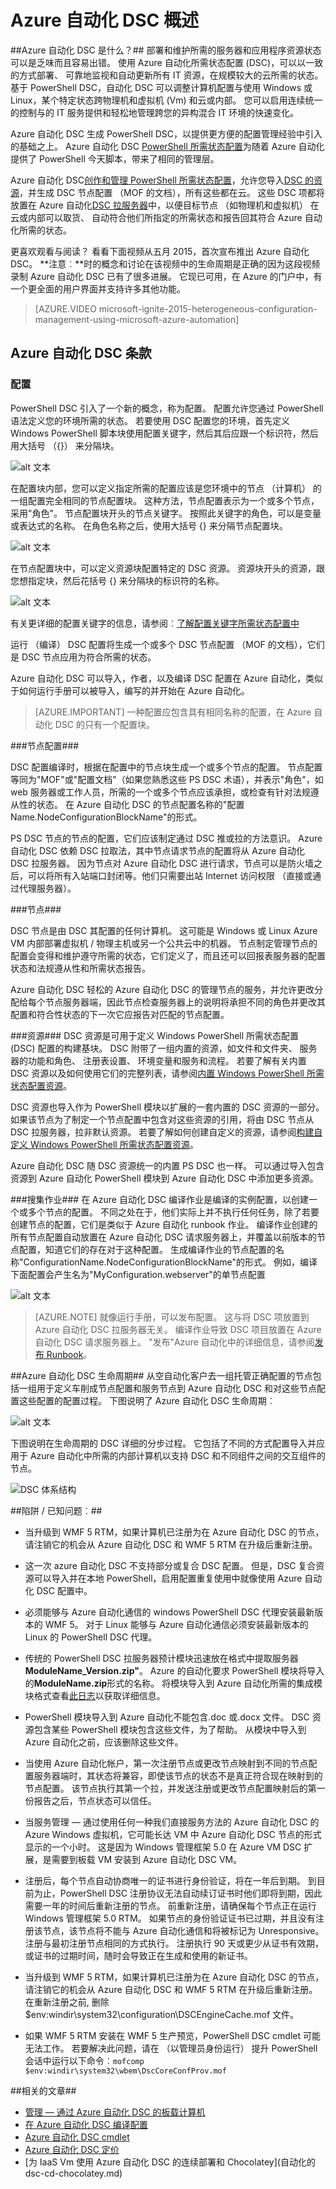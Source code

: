 <properties 
   pageTitle="Azure 自动化 DSC 概述 |Microsoft Azure" 
   description="概述的 Azure 自动化所需状态配置 (DSC)、 其条款和已知的问题" 
   services="automation" 
   documentationCenter="dev-center-name" 
   authors="coreyp-at-msft" 
   manager="stevenka" 
   editor="tysonn"
   keywords="powershell dsc、 所需的状态配置、 powershell dsc azure"/>

<tags
   ms.service="automation"
   ms.devlang="NA"
   ms.topic="article"
   ms.tgt_pltfrm="powershell"
   ms.workload="TBD" 
   ms.date="05/10/2016"
   ms.author="magoedte;coreyp"/>

# <a name="azure-automation-dsc-overview"></a>Azure 自动化 DSC 概述 #

##<a name="what-is-azure-automation-dsc"></a>Azure 自动化 DSC 是什么？##
部署和维护所需的服务器和应用程序资源状态可以是乏味而且容易出错。 使用 Azure 自动化所需状态配置 (DSC)，可以以一致的方式部署、 可靠地监视和自动更新所有 IT 资源，在规模较大的云所需的状态。 基于 PowerShell DSC，自动化 DSC 可以调整计算机配置与使用 Windows 或 Linux，某个特定状态跨物理机和虚拟机 (Vm) 和云或内部。 您可以启用连续统一的控制与的 IT 服务提供和轻松地管理跨您的异构混合 IT 环境的快速变化。

Azure 自动化 DSC 生成 PowerShell DSC，以提供更方便的配置管理经验中引入的基础之上。 Azure 自动化 DSC [PowerShell 所需状态配置](https://msdn.microsoft.com/powershell/dsc/overview)为随着 Azure 自动化提供了 PowerShell 今天脚本，带来了相同的管理层。

Azure 自动化 DSC[创作和管理 PowerShell 所需状态配置](https://technet.microsoft.com/library/dn249918.aspx)，允许您导入[DSC 的资源](https://technet.microsoft.com/library/dn282125.aspx)，并生成 DSC 节点配置 （MOF 的文档），所有这些都在云。 这些 DSC 项都将放置在 Azure 自动化[DSC 拉服务器](https://technet.microsoft.com/library/dn249913.aspx)中，以便目标节点 （如物理机和虚拟机） 在云或内部可以取货、 自动符合他们所指定的所需状态和报告回其符合 Azure 自动化所需的状态。

更喜欢观看与阅读？ 看看下面视频从五月 2015，首次宣布推出 Azure 自动化 DSC。 **注意︰**时的概念和讨论在该视频中的生命周期是正确的因为这段视频录制 Azure 自动化 DSC 已有了很多进展。 它现已可用，在 Azure 的门户中，有一个更全面的用户界面并支持许多其他功能。

> [AZURE.VIDEO microsoft-ignite-2015-heterogeneous-configuration-management-using-microsoft-azure-automation]



## <a name="azure-automation-dsc-terms"></a>Azure 自动化 DSC 条款 ##
### <a name="configuration"></a>配置 ###
PowerShell DSC 引入了一个新的概念，称为配置。 配置允许您通过 PowerShell 语法定义您的环境所需的状态。 若要使用 DSC 配置您的环境，首先定义 Windows PowerShell 脚本块使用配置关键字，然后其后应跟一个标识符，然后用大括号 （{}） 来分隔块。

![alt 文本](./media/automation-dsc-overview/AADSC_1.png)

在配置块内部，您可以定义指定所需的配置应该是您环境中的节点 （计算机） 的一组配置完全相同的节点配置块。 这种方法，节点配置表示为一个或多个节点，采用"角色"。 节点配置块开头的节点关键字。 按照此关键字的角色，可以是变量或表达式的名称。 在角色名称之后，使用大括号 {} 来分隔节点配置块。

![alt 文本](./media/automation-dsc-overview/AADSC_2.png)
 
在节点配置块中，可以定义资源块配置特定的 DSC 资源。 资源块开头的资源，跟您想指定块，然后花括号 {} 来分隔块的标识符的名称。

![alt 文本](./media/automation-dsc-overview/AADSC_3.png)

有关更详细的配置关键字的信息，请参阅︰[了解配置关键字所需状态配置中](http://blogs.msdn.com/b/powershell/archive/2013/11/05/understanding-configuration-keyword-in-desired-state-configuration.aspx "所需状态配置中了解配置关键字")

运行 （编译） DSC 配置将生成一个或多个 DSC 节点配置 （MOF 的文档），它们是 DSC 节点应用为符合所需的状态。

Azure 自动化 DSC 可以导入，作者，以及编译 DSC 配置在 Azure 自动化，类似于如何运行手册可以被导入，编写的并开始在 Azure 自动化。

>[AZURE.IMPORTANT] 一种配置应包含具有相同名称的配置，在 Azure 自动化 DSC 的只有一个配置块。 


###<a name="node-configuration"></a>节点配置###

DSC 配置编译时，根据在配置中的节点块生成一个或多个节点的配置。 节点配置等同为"MOF"或"配置文档"（如果您熟悉这些 PS DSC 术语），并表示"角色"，如 web 服务器或工作人员，所需的一个或多个节点应该承担，或检查有针对法规遵从性的状态。 在 Azure 自动化 DSC 的节点配置名称的"配置 Name.NodeConfigurationBlockName"的形式。

PS DSC 节点的节点的配置，它们应该制定通过 DSC 推或拉的方法意识。 Azure 自动化 DSC 依赖 DSC 拉取法，其中节点请求节点的配置将从 Azure 自动化 DSC 拉服务器。 因为节点对 Azure 自动化 DSC 进行请求，节点可以是防火墙之后，可以将所有入站端口封闭等。他们只需要出站 Internet 访问权限 （直接或通过代理服务器）。


###<a name="node"></a>节点###

DSC 节点是由 DSC 其配置的任何计算机。 这可能是 Windows 或 Linux Azure VM 内部部署虚拟机 / 物理主机或另一个公共云中的机器。 节点制定管理节点的配置会变得和维护遵守所需的状态，它们定义了，而且还可以回报表服务器的配置状态和法规遵从性和所需状态报告。

Azure 自动化 DSC 轻松的 Azure 自动化 DSC 的管理节点的服务，并允许更改分配给每个节点服务器端，因此节点检查服务器上的说明将承担不同的角色并更改其配置和符合性状态的下一次它应报告对匹配的节点配置。


###<a name="resource"></a>资源###
DSC 资源是可用于定义 Windows PowerShell 所需状态配置 (DSC) 配置的构建基块。 DSC 附带了一组内置的资源，如文件和文件夹、 服务器的功能和角色、 注册表设置、 环境变量和服务和流程。 若要了解有关内置 DSC 资源以及如何使用它们的完整列表，请参阅[内置 Windows PowerShell 所需状态配置资源](https://technet.microsoft.com/library/dn249921.aspx)。

DSC 资源也导入作为 PowerShell 模块以扩展的一套内置的 DSC 资源的一部分。 如果该节点为了制定一个节点配置中包含对这些资源的引用，将由 DSC 节点从 DSC 拉服务器，拉非默认资源。 若要了解如何创建自定义的资源，请参阅[构建自定义 Windows PowerShell 所需状态配置资源](https://technet.microsoft.com/library/dn249927.aspx)。

Azure 自动化 DSC 随 DSC 资源统一的内置 PS DSC 也一样。 可以通过导入包含资源到 Azure 自动化 PowerShell 模块到 Azure 自动化 DSC 中添加更多资源。


###<a name="compilation-job"></a>搜集作业###
在 Azure 自动化 DSC 编译作业是编译的实例配置，以创建一个或多个节点的配置。 不同之处在于，他们实际上并不执行任何任务，除了若要创建节点的配置，它们是类似于 Azure 自动化 runbook 作业。 编译作业创建的所有节点配置自动放置在 Azure 自动化 DSC 请求服务器上，并覆盖以前版本的节点配置，知道它们的存在对于这种配置。 生成编译作业的节点配置的名称"ConfigurationName.NodeConfigurationBlockName"的形式。 例如，编译下面配置会产生名为"MyConfiguration.webserver"的单节点配置


![alt 文本](./media/automation-dsc-overview/AADSC_5.png)


>[AZURE.NOTE] 就像运行手册，可以发布配置。 这与将 DSC 项放置到 Azure 自动化 DSC 拉服务器无关。 编译作业导致 DSC 项目放置在 Azure 自动化 DSC 请求服务器上。 "发布"Azure 自动化中的详细信息，请参阅[发布 Runbook](https://msdn.microsoft.com/library/dn903765.aspx)。


##<a name="azure-automation-dsc-lifecycle"></a>Azure 自动化 DSC 生命周期##
从空自动化客户去一组托管正确配置的节点包括一组用于定义车削成节点配置和服务节点到 Azure 自动化 DSC 和对这些节点配置这些配置的配置过程。 下图说明了 Azure 自动化 DSC 生命周期︰

![alt 文本](./media/automation-dsc-overview/DSCLifecycle.png)


下图说明在生命周期的 DSC 详细的分步过程。 它包括了不同的方式配置导入并应用于 Azure 自动化中所需的内部计算机以支持 DSC 和不同组件之间的交互组件的节点。 

![DSC 体系结构](./media/automation-dsc-overview/dsc-architecture.png)     

##<a name="gotchas--known-issues"></a>陷阱 / 已知问题︰##

- 当升级到 WMF 5 RTM，如果计算机已注册为在 Azure 自动化 DSC 的节点，请注销它的机会从 Azure 自动化 DSC 和 WMF 5 RTM 在升级后重新注册。

- 这一次 azure 自动化 DSC 不支持部分或复合 DSC 配置。 但是，DSC 复合资源可以导入并在本地 PowerShell，启用配置重复使用中就像使用 Azure 自动化 DSC 配置中。

- 必须能够与 Azure 自动化通信的 windows PowerShell DSC 代理安装最新版本的 WMF 5。 对于 Linux 能够与 Azure 自动化通信必须安装最新版本的 Linux 的 PowerShell DSC 代理。

- 传统的 PowerShell DSC 拉服务器预计模块迅速放在格式中提取服务器**ModuleName_Version.zip"**。 Azure 的自动化要求 PowerShell 模块将导入的**ModuleName.zip**形式的名称。 将模块导入到 Azure 自动化所需的集成模块格式查看[此日志](https://azure.microsoft.com/blog/2014/12/15/authoring-integration-modules-for-azure-automation/)以获取详细信息。 

- PowerShell 模块导入到 Azure 自动化不能包含.doc 或.docx 文件。 DSC 资源包含某些 PowerShell 模块包含这些文件，为了帮助。 从模块中导入到 Azure 自动化之前，应该删除这些文件。

- 当使用 Azure 自动化帐户，第一次注册节点或更改节点映射到不同的节点配置服务器端时，其状态将兼容，即使该节点的状态不是真正符合现在映射到的节点配置。 该节点执行其第一个拉，并发送注册或更改节点配置映射后的第一份报告之后，节点状态可以信任。

- 当服务管理 — 通过使用任何一种我们直接服务方法的 Azure 自动化 DSC 的 Azure Windows 虚拟机，它可能长达 VM 中 Azure 自动化 DSC 节点的形式显示的一个小时。 这是因为 Windows 管理框架 5.0 在 Azure VM DSC 扩展，是需要到板载 VM 安装到 Azure 自动化 DSC VM。

- 注册后，每个节点自动协商唯一的证书进行身份验证，将在一年后到期。 到目前为止，PowerShell DSC 注册协议无法自动续订证书时他们即将到期，因此需要一年的时间后重新注册的节点。 前重新注册，请确保每个节点正在运行 Windows 管理框架 5.0 RTM。 如果节点的身份验证证书已过期，并且没有注册该节点，该节点将不能与 Azure 自动化通信和将被标记为 Unresponsive。 注册与最初注册节点相同的方式执行。 注册执行 90 天或更少从证书有效期，或证书的过期时间，随时会导致正在生成和使用的新证书。

- 当升级到 WMF 5 RTM，如果计算机已注册为在 Azure 自动化 DSC 的节点，请注销它的机会从 Azure 自动化 DSC 和 WMF 5 RTM 在升级后重新注册。 在重新注册之前, 删除 $env:windir\system32\configuration\DSCEngineCache.mof 文件。

- 如果 WMF 5 RTM 安装在 WMF 5 生产预览，PowerShell DSC cmdlet 可能无法工作。 若要解决此问题，请在 （以管理员身份运行） 提升 PowerShell 会话中运行以下命令︰`mofcomp $env:windir\system32\wbem\DscCoreConfProv.mof`
 

##<a name="related-articles"></a>相关的文章##

- [管理 — 通过 Azure 自动化 DSC 的板载计算机](../automation/automation-dsc-onboarding.md)
- [在 Azure 自动化 DSC 编译配置](../automation/automation-dsc-compile.md)
- [Azure 自动化 DSC cmdlet](https://msdn.microsoft.com/library/mt244122.aspx)
- [Azure 自动化 DSC 定价](https://azure.microsoft.com/pricing/details/automation/)
- [为 IaaS Vm 使用 Azure 自动化 DSC 的连续部署和 Chocolatey](自动化的 dsc-cd-chocolatey.md)
